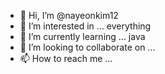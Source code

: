 - 👋 Hi, I’m @nayeonkim12
- 👀 I’m interested in ... everything
- 🌱 I’m currently learning ... java
- 💞️ I’m looking to collaborate on ...
- 📫 How to reach me ...

<!---
nayeonkim12/nayeonkim12 is a ✨ special ✨ repository because its `README.md` (this file) appears on your GitHub profile.
You can click the Preview link to take a look at your changes.
--->
